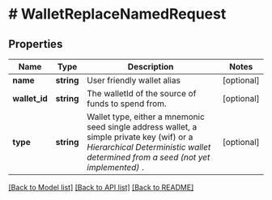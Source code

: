 # # WalletReplaceNamedRequest

## Properties

Name | Type | Description | Notes
------------ | ------------- | ------------- | -------------
**name** | **string** | User friendly wallet alias | [optional] 
**wallet_id** | **string** | The walletId of the source of funds to spend from. | [optional] 
**type** | **string** | Wallet type, either a mnemonic seed single address wallet, a simple private key (wif) or a *Hierarchical Deterministic wallet determined from a seed (not yet implemented)* . | [optional] 

[[Back to Model list]](../../README.md#documentation-for-models) [[Back to API list]](../../README.md#documentation-for-api-endpoints) [[Back to README]](../../README.md)


